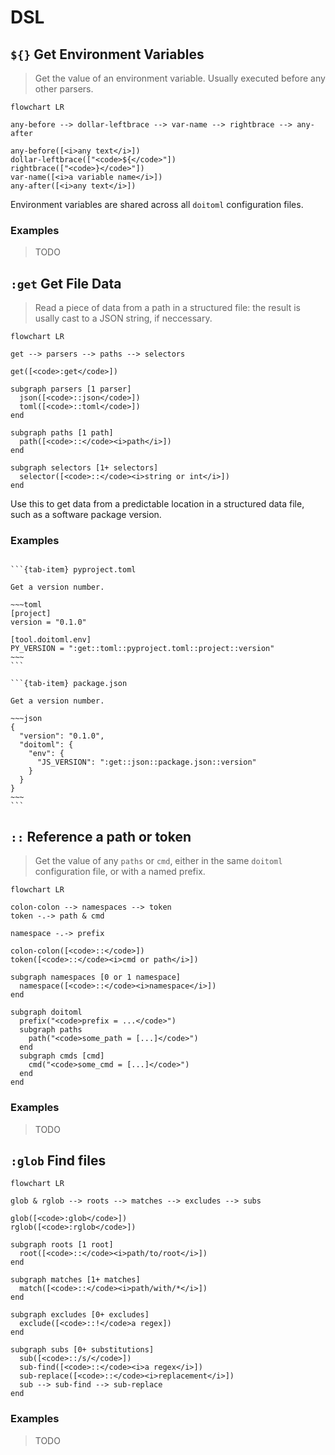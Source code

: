 # DSL

## `${}` Get Environment Variables

> Get the value of an environment variable. Usually executed before any other parsers.

```{mermaid}
flowchart LR

any-before --> dollar-leftbrace --> var-name --> rightbrace --> any-after

any-before([<i>any text</i>])
dollar-leftbrace(["<code>${</code>"])
rightbrace(["<code>}</code>"])
var-name([<i>a variable name</i>])
any-after([<i>any text</i>])
```

Environment variables are shared across all `doitoml` configuration files.

### Examples

> TODO

## `:get` Get File Data

> Read a piece of data from a path in a structured file: the result is usally cast to a JSON string, if neccessary.

```{mermaid}
flowchart LR

get --> parsers --> paths --> selectors

get([<code>:get</code>])

subgraph parsers [1 parser]
  json([<code>::json</code>])
  toml([<code>::toml</code>])
end

subgraph paths [1 path]
  path([<code>::</code><i>path</i>])
end

subgraph selectors [1+ selectors]
  selector([<code>::</code><i>string or int</i>])
end
```

Use this to get data from a predictable location in a structured data file, such as a software package version.

### Examples

````{tab-set}

```{tab-item} pyproject.toml

Get a version number.

~~~toml
[project]
version = "0.1.0"

[tool.doitoml.env]
PY_VERSION = ":get::toml::pyproject.toml::project::version"
~~~
```

```{tab-item} package.json

Get a version number.

~~~json
{
  "version": "0.1.0",
  "doitoml": {
    "env": {
      "JS_VERSION": ":get::json::package.json::version"
    }
  }
}
~~~
```

````

## `::` Reference a path or token

> Get the value of any `paths` or `cmd`, either in the same `doitoml` configuration file, or with a named prefix.

```{mermaid}
flowchart LR

colon-colon --> namespaces --> token
token -.-> path & cmd

namespace -.-> prefix

colon-colon([<code>::</code>])
token([<code>::</code><i>cmd or path</i>])

subgraph namespaces [0 or 1 namespace]
  namespace([<code>::</code><i>namespace</i>])
end

subgraph doitoml
  prefix("<code>prefix = ...</code>")
  subgraph paths
    path("<code>some_path = [...]</code>")
  end
  subgraph cmds [cmd]
    cmd("<code>some_cmd = [...]</code>")
  end
end
```

### Examples

> TODO

## `:glob` Find files

```{mermaid}
flowchart LR

glob & rglob --> roots --> matches --> excludes --> subs

glob([<code>:glob</code>])
rglob([<code>:rglob</code>])

subgraph roots [1 root]
  root([<code>::</code><i>path/to/root</i>])
end

subgraph matches [1+ matches]
  match([<code>::</code><i>path/with/*</i>])
end

subgraph excludes [0+ excludes]
  exclude([<code>::!</code>a regex])
end

subgraph subs [0+ substitutions]
  sub([<code>::/s/</code>])
  sub-find([<code>::</code><i>a regex</i>])
  sub-replace([<code>::</code><i>replacement</i>])
  sub --> sub-find --> sub-replace
end
```

### Examples

> TODO
